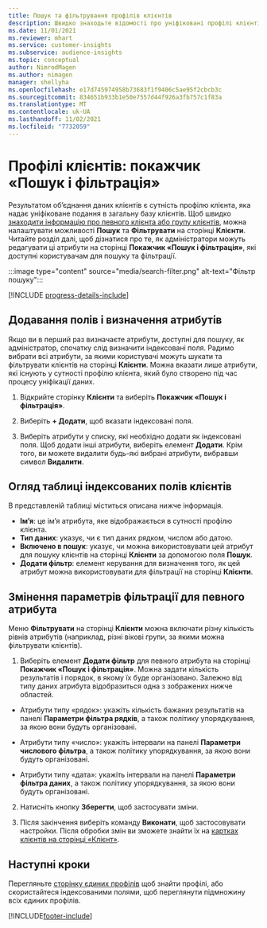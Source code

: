```yaml
---
title: Пошук та фільтрування профілів клієнтів
description: Швидко знаходьте відомості про уніфіковані профілі клієнтів та фільтруйте за вказаними атрибутами.
ms.date: 11/01/2021
ms.reviewer: mhart
ms.service: customer-insights
ms.subservice: audience-insights
ms.topic: conceptual
author: NimrodMagen
ms.author: nimagen
manager: shellyha
ms.openlocfilehash: e17d745974958b73683f1f9406c5ae95f2cbcb3c
ms.sourcegitcommit: 834651b933b1e50e7557d44f926a3fb757c1f83a
ms.translationtype: MT
ms.contentlocale: uk-UA
ms.lasthandoff: 11/02/2021
ms.locfileid: "7732059"
---
```

# <a name="customer-profiles-search--filter-index"></a>Профілі клієнтів: покажчик «Пошук і фільтрація»

Результатом об’єднання даних клієнтів є сутність профілю клієнта, яка надає уніфіковане подання в загальну базу клієнтів. Щоб швидко [знаходити інформацію про певного клієнта або групу клієнтів](customer-profiles.md), можна налаштувати можливості **Пошук** та **Фільтрувати** на сторінці **Клієнти**. Читайте розділ далі, щоб дізнатися про те, як адміністратори можуть редагувати ці атрибути на сторінці **Покажчик «Пошук і фільтрація»**, які доступні користувачам для пошуку та фільтрації.

   :::image type="content" source="media/search-filter.png" alt-text="Фільтр пошуку":::

[!INCLUDE [progress-details-include](../includes/progress-details-pane.md)]

## <a name="add-fields-and-specify-attributes"></a>Додавання полів і визначення атрибутів

Якщо ви в перший раз визначаєте атрибути, доступні для пошуку, як адміністратор, спочатку слід визначити індексовані поля. Радимо вибрати всі атрибути, за якими користувачі можуть шукати та фільтрувати клієнтів на сторінці **Клієнти**. Можна вказати лише атрибути, які існують у сутності профілю клієнта, який було створено під час процесу уніфікації даних.

1. Відкрийте сторінку **Клієнти** та виберіть **Покажчик «Пошук і фільтрація»**.

2. Виберіть **+ Додати**, щоб вказати індексовані поля.

3. Виберіть атрибути у списку, які необхідно додати як індексовані поля. Щоб додати інші атрибути, виберіть елемент **Додати**. Крім того, ви можете видалити будь-які вибрані атрибути, вибравши символ **Видалити**.

## <a name="explore-the-indexed-customer-fields-table"></a>Огляд таблиці індексованих полів клієнтів

В представленій таблиці міститься описана нижче інформація.

- **Ім’я**: це ім’я атрибута, яке відображається в сутності профілю клієнта.
- **Тип даних**: указує, чи є тип даних рядком, числом або датою.
- **Включено в пошук**: указує, чи можна використовувати цей атрибут для пошуку клієнтів на сторінці **Клієнти** за допомогою поля **Пошук**.
- **Додати фільтр**: елемент керування для визначення того, як цей атрибут можна використовувати для фільтрації на сторінці **Клієнти**.

## <a name="editing-filtering-options-for-a-given-attribute"></a>Змінення параметрів фільтрації для певного атрибута

Меню **Фільтрувати** на сторінці **Клієнти** можна включати різну кількість рівнів атрибутів (наприклад, різні вікові групи, за якими можна фільтрувати клієнтів).

1. Виберіть елемент **Додати фільтр** для певного атрибута на сторінці **Покажчик «Пошук і фільтрація»**. Можна задати кількість результатів і порядок, в якому їх буде організовано. Залежно від типу даних атрибута відобразиться одна з зображених нижче областей.

- Атрибути типу «рядок»: укажіть кількість бажаних результатів на панелі **Параметри фільтра рядків**, а також політику упорядкування, за якою вони будуть організовані.

- Атрибути типу «число»: укажіть інтервали на панелі **Параметри числового фільтра**, а також політику упорядкування, за якою вони будуть організовані.

- Атрибути типу «дата»: укажіть інтервали на панелі **Параметри фільтра даних**, а також політику упорядкування, за якою вони будуть організовані.

2. Натисніть кнопку **Зберегти**, щоб застосувати зміни.

3. Після закінчення виберіть команду **Виконати**, щоб застосовувати настройки. Після обробки змін ви зможете знайти їх на [картках клієнтів на сторінці «Клієнт»](customer-profiles.md). 

## <a name="next-steps"></a>Наступні кроки

Перегляньте [сторінку єдиних профілів](customer-profiles.md) щоб знайти профілі, або скористайтеся індексованими полями, щоб переглянути підмножину всіх єдиних профілів.


[!INCLUDE[footer-include](../includes/footer-banner.md)]
